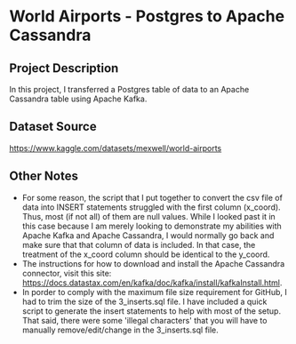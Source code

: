 # World Airports - Postgres to Apache Cassandra

## Project Description

In this project, I transferred a Postgres table of data to an Apache Cassandra table using Apache Kafka.

## Dataset Source

https://www.kaggle.com/datasets/mexwell/world-airports

## Other Notes

- For some reason, the script that I put together to convert the csv file of data into INSERT statements struggled with the first column (x_coord). Thus, most (if not all) of them are null values. While I looked past it in this case because I am merely looking to demonstrate my abilities with Apache Kafka and Apache Cassandra, I would normally go back and make sure that that column of data is included. In that case, the treatment of the x_coord column should be identical to the y_coord.
- The instructions for how to download and install the Apache Cassandra connector, visit this site: https://docs.datastax.com/en/kafka/doc/kafka/install/kafkaInstall.html.
- In porder to comply with the maximum file size requirement for GitHub, I had to trim the size of the 3_inserts.sql file. I have included a quick script to generate the insert statements to help with most of the setup. That said, there were some 'illegal characters' that you will have to manually remove/edit/change in the 3_inserts.sql file.